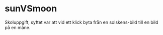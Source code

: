 # sunVSmoon
Skoluppgift, syftet var att vid ett klick byta från en solskens-bild till en bild på en måne.

